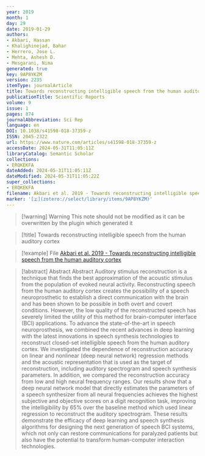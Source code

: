 ```yaml
---
year: 2019
month: 1
day: 29
date: 2019-01-29
authors:
- Akbari, Hassan
- Khalighinejad, Bahar
- Herrero, Jose L.
- Mehta, Ashesh D.
- Mesgarani, Nima
generated: true
key: 9AP8YKZM
version: 2235
itemType: journalArticle
title: Towards reconstructing intelligible speech from the human auditory cortex
publicationTitle: Scientific Reports
volume: 9
issue: 1
pages: 874
journalAbbreviation: Sci Rep
language: en
DOI: 10.1038/s41598-018-37359-z
ISSN: 2045-2322
url: https://www.nature.com/articles/s41598-018-37359-z
accessDate: 2024-05-31T11:05:11Z
libraryCatalog: Semantic Scholar
collections:
- ERQKEKFA
dateAdded: 2024-05-31T11:05:11Z
dateModified: 2024-05-31T11:05:22Z
super_collections:
- ERQKEKFA
filename: Akbari et al. 2019 - Towards reconstructing intelligible speech from the human auditory cortex
marker: '[🇿](zotero://select/library/items/9AP8YKZM)'
---
```



 > 
 > \[!warning\] Warning
 > This note should not be modified as it can be overwritten by the plugin which generated it

 > 
 > \[!title\] Towards reconstructing intelligible speech from the human auditory cortex

 > 
 > \[!example\] File
 > [Akbari et al. 2019 - Towards reconstructing intelligible speech from the human auditory cortex](Akbari%20et%20al.%202019%20-%20Towards%20reconstructing%20intelligible%20speech%20from%20the%20human%20auditory%20cortex.pdf)

 > 
 > \[!abstract\] Abstract
 > Abstract
 > Auditory stimulus reconstruction is a technique that finds the best approximation of the acoustic stimulus from the population of evoked neural activity. Reconstructing speech from the human auditory cortex creates the possibility of a speech neuroprosthetic to establish a direct communication with the brain and has been shown to be possible in both overt and covert conditions. However, the low quality of the reconstructed speech has severely limited the utility of this method for brain-computer interface (BCI) applications. To advance the state-of-the-art in speech neuroprosthesis, we combined the recent advances in deep learning with the latest innovations in speech synthesis technologies to reconstruct closed-set intelligible speech from the human auditory cortex. We investigated the dependence of reconstruction accuracy on linear and nonlinear (deep neural network) regression methods and the acoustic representation that is used as the target of reconstruction, including auditory spectrogram and speech synthesis parameters. In addition, we compared the reconstruction accuracy from low and high neural frequency ranges. Our results show that a deep neural network model that directly estimates the parameters of a speech synthesizer from all neural frequencies achieves the highest subjective and objective scores on a digit recognition task, improving the intelligibility by 65% over the baseline method which used linear regression to reconstruct the auditory spectrogram. These results demonstrate the efficacy of deep learning and speech synthesis algorithms for designing the next generation of speech BCI systems, which not only can restore communications for paralyzed patients but also have the potential to transform human-computer interaction technologies.
